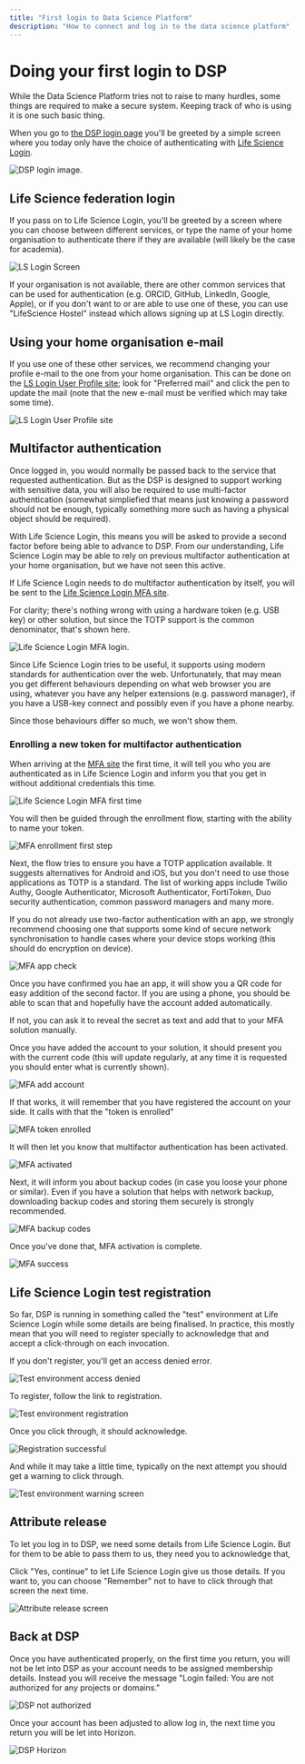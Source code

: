 ```yaml
---
title: "First login to Data Science Platform"
description: "How to connect and log in to the data science platform"
---
```


# Doing your first login to DSP

While the Data Science Platform tries not to raise to many hurdles, some things
are required to make a secure system. Keeping track of who is using it is one
such basic thing.

When you go to [the DSP login page](https://dsp.aida.scilifelab.se/) you'll be
greeted by a simple screen where you today only have the choice of
authenticating with [Life Science Login](https://lifescience-ri.eu/ls-login/).

![DSP login image](dsp-login-screen.png).

## Life Science federation login

If you pass on to Life Science Login, you'll be greeted by a screen where you
can choose between different services, or type the name of your home
organisation to authenticate there if they are available (will likely be the
case for academia).

![LS Login Screen](ls-login-login-screen.png)

If your organisation is not available, there are other common services that can
be used for authentication (e.g. ORCID, GitHub, LinkedIn, Google, Apple), or if
you don't want to or are able to use one of these, you can use "LifeScience
Hostel" instead which allows signing up at LS Login directly.

## Using your home organisation e-mail

If you use one of these other services, we recommend changing your profile
e-mail to the one from your home organisation. This can be done on the
[LS Login User Profile site](https://profile.aai.lifescience-ri.eu/); look
for "Preferred mail" and click the pen to update the mail (note that the new
e-mail must be verified which may take some time).

![LS Login User Profile site](ls-login-profile-screen.png)

## Multifactor authentication

Once logged in, you would normally be passed back to the service that requested
authentication. But as the DSP is designed to support working with sensitive
data, you will also be required to use multi-factor authentication (somewhat
simpliefied that means just knowing a password should not be enough, typically
something more such as having a physical object should be required).

With Life Science Login, this means you will be asked to provide a second
factor before being able to advance to DSP. From our understanding, Life Science
Login may be able to rely on previous multifactor authentication at your home
organisation, but we have not seen this active.

If Life Science Login needs to do multifactor authentication by itself, you will
be sent to the [Life Science Login MFA site](https://mfa.aai.lifescience-ri.eu/).

For clarity; there's nothing wrong with using a hardware token (e.g. USB key) or
other solution, but since the TOTP support is the common denominator, that's
shown here.

![Life Science Login MFA login](ls-login-mfa-login-screen.png).

Since Life Science Login tries to be useful, it supports using modern standards
for authentication over the web. Unfortunately, that may mean you get different
behaviours depending on what web browser you are using, whatever you have any
helper extensions (e.g. password manager), if you have a USB-key connect and
possibly even if you have a phone nearby.

Since those behaviours differ so much, we won't show them.

### Enrolling a new token for multifactor authentication

When arriving at the [MFA site](https://mfa.aai.lifescience-ri.eu/) the first
time, it will tell you who you are authenticated as in Life Science Login and
inform you that you get in without additional credentials this time.

![Life Science Login MFA first time](ls-login-mfa-enroll-loggedin.png)

You will then be guided through the enrollment flow, starting with the ability
to name your token.

![MFA enrollment first step](ls-login-mfa-enroll-welcome.png)

Next, the flow tries to ensure you have a TOTP application available. It
suggests alternatives for Android and iOS, but you don't need to use those
applications as TOTP is a standard. The list of working apps include Twilio Authy,
Google Authenticator, Microsoft Authenticator, FortiToken, Duo security
authentication, common password managers and many more.

If you do not already use two-factor authentication with an app, we strongly 
recommend choosing one that supports some kind of secure network synchronisation
to handle cases where your device stops working (this should do encryption on
device).

![MFA app check](ls-login-mfa-enroll-totp-app.png)

Once you have confirmed you hae an app, it will show you a QR code for easy
addition of the second factor. If you are using a phone, you should be able to
scan that and hopefully have the account added automatically.

If not, you can ask it to reveal the secret as text and add that to your MFA
solution manually.

Once you have added the account to your solution, it should present you with
the current code (this will update regularly, at any time it is requested you
should enter what is currently shown).

![MFA add account](ls-login-mfa-enroll-totp-add-account.png)

If that works, it will remember that you have registered the account on your
side. It calls with that the "token is enrolled"

![MFA token enrolled](ls-login-mfa-enroll-complete.png)

It will then let you know that multifactor authentication has been activated.

![MFA activated](ls-login-mfa-activated.png)

Next, it will inform you about backup codes (in case you loose your phone or
similar). Even if you have a solution that helps with network backup,
downloading backup codes and storing them securely is strongly recommended.

![MFA backup codes](ls-login-mfa-backup-codes.png)

Once you've done that, MFA activation is complete.

![MFA success](ls-login-mfa-success.png)

## Life Science Login test registration

So far, DSP is running in something called the "test" environment at Life
Science Login while some details are being finalised. In practice, this mostly
mean that you will need to register specially to acknowledge that and accept
a click-through on each invocation.

If you don't register, you'll get an access denied error.

![Test environment access denied](ls-login-access-denied-no-test.png)

To register, follow the link to registration.

![Test environment registration](ls-login-test-registration.png)

Once you click through, it should acknowledge.

![Registration successful](ls-login-test-registration-successful.png)

And while it may take a little time, typically on the next attempt you should
get a warning to click through.

![Test environment warning screen](ls-login-test-warning.png)

## Attribute release

To let you log in to DSP, we need some details from Life Science Login. But
for them to be able to pass them to us, they need you to acknowledge that,

Click "Yes, continue" to let Life Science Login give us those details. If you
want to, you can choose "Remember" not to have to click through that screen
the next time.

![Attribute release screen](ls-login-release-screen.png)

## Back at DSP

Once you have authenticated properly, on the first time you return, you will
not be let into DSP as your account needs to be assigned membership details.
Instead you will receive the message "Login failed: You are not authorized for
any projects or domains."

![DSP not authorized](dsp-login-not-authorized.png)

Once your account has been adjusted to allow log in, the next time you return
you will be let into Horizon.

![DSP Horizon](dsp-horizon-screen.png)

